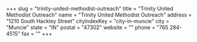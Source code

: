 +++
slug = "trinity-united-methodist-outreach"
title = "Trinity United Methodist Outreach"
name = "Trinity United Methodist Outreach"
address = "1210 South Hackley Street"
cityIndexKey = "city-in-muncie"
city = "Muncie"
state = "IN"
postal = "47302"
website = ""
phone = "765 284-4515"
fax = ""
+++
